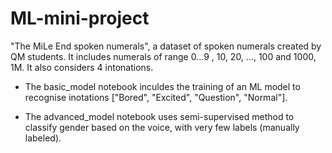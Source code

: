 # ML-mini-project

"The MiLe End spoken numerals", a dataset of spoken numerals created by QM students. It includes numerals of range 0...9 , 10, 20, ..., 100 and 1000, 1M. It also considers 4 intonations. 

- The basic_model notebook inculdes the training of an ML model to recognise inotations ["Bored", "Excited", "Question", "Normal"]. 

- The advanced_model notebook uses semi-supervised method to classify gender based on the voice, with very few labels (manually labeled).
